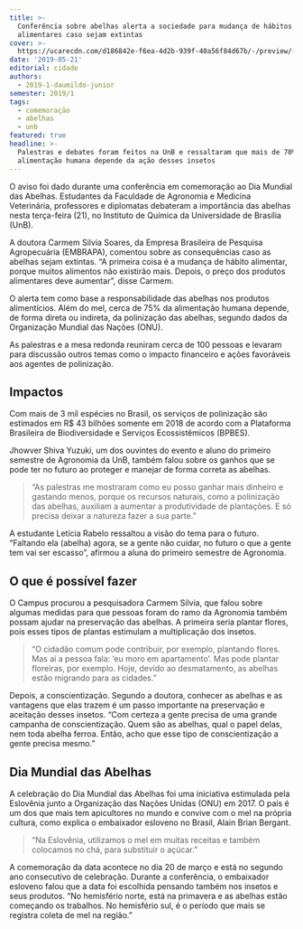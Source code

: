 ```yaml
---
title: >-
  Conferência sobre abelhas alerta a sociedade para mudança de hábitos
  alimentares caso sejam extintas
cover: >-
  https://ucarecdn.com/d186842e-f6ea-4d2b-939f-40a56f84d67b/-/preview/-/enhance/87/
date: '2019-05-21'
editorial: cidade
authors:
  - 2019-1-daumildo-junior
semester: 2019/1
tags:
  - comemoração
  - abelhas
  - unb
featured: true
headline: >-
  Palestras e debates foram feitos na UnB e ressaltaram que mais de 70% da
  alimentação humana depende da ação desses insetos
---
```

O aviso foi dado durante uma conferência em comemoração ao Dia Mundial das Abelhas. Estudantes da Faculdade de Agronomia e Medicina Veterinária, professores e diplomatas debateram a importância das abelhas nesta terça-feira (21), no Instituto de Química da Universidade de Brasília (UnB). 

A doutora Carmem Silvia Soares, da Empresa Brasileira de Pesquisa Agropecuária (EMBRAPA), comentou sobre as consequências caso as abelhas sejam extintas. “A primeira coisa é a mudança de hábito alimentar, porque muitos alimentos não existirão mais. Depois, o preço dos produtos alimentares deve aumentar”, disse Carmem.

O alerta tem como base a responsabilidade das abelhas nos produtos alimentícios. Além do mel, cerca de 75% da alimentação humana depende, de forma direta ou indireta, da polinização das abelhas, segundo dados da Organização Mundial das Nações (ONU).

As palestras e a mesa redonda reuniram cerca de 100 pessoas e levaram para discussão outros temas como o impacto financeiro e ações favoráveis aos agentes de polinização. 

## Impactos

Com mais de 3 mil espécies no Brasil, os serviços de polinização são estimados em R$ 43 bilhões somente em 2018 de acordo com a Plataforma Brasileira de Biodiversidade e Serviços Ecossistêmicos (BPBES). 

Jhowver Shiva Yuzuki, um dos ouvintes do evento e aluno do primeiro semestre de Agronomia da UnB, também falou sobre os ganhos que se pode ter no futuro ao proteger e manejar de forma correta as abelhas. 

> “As palestras me mostraram como eu posso ganhar mais dinheiro e gastando menos, porque os recursos naturais, como a polinização das abelhas, auxiliam a aumentar a produtividade de plantações. E só precisa deixar a natureza fazer a sua parte.”

A estudante Letícia Rabelo ressaltou a visão do tema para o futuro. “Faltando ela (abelha) agora, se a gente não cuidar, no futuro o que a gente tem vai ser escasso”, afirmou a aluna do primeiro semestre de Agronomia. 

## O que é possível fazer

O Campus procurou a pesquisadora Carmem Silvia, que falou sobre algumas medidas para que pessoas foram do ramo da Agronomia também possam ajudar na preservação das abelhas. A primeira seria plantar flores, pois esses tipos de plantas estimulam a multiplicação dos insetos. 

> “O cidadão comum pode contribuir, por exemplo, plantando flores. Mas aí a pessoa fala: ‘eu moro em apartamento’. Mas pode plantar floreiras, por exemplo.  Hoje, devido ao desmatamento, as abelhas estão migrando para as cidades.”

Depois, a conscientização. Segundo a doutora, conhecer as abelhas e as vantagens que elas trazem é um passo importante na preservação e aceitação desses insetos. “Com certeza a gente precisa de uma grande campanha de conscientização. Quem são as abelhas, qual o papel delas, nem toda abelha ferroa. Então, acho que esse tipo de conscientização a gente precisa mesmo.”

## Dia Mundial das Abelhas

A celebração do Dia Mundial das Abelhas foi uma iniciativa estimulada pela Eslovênia junto a Organização das Nações Unidas (ONU) em 2017. O país é um dos que mais tem apicultores no mundo e convive com o mel na própria cultura, como explica o embaixador esloveno no Brasil, Alain Brian Bergant. 

> “Na Eslovênia, utilizamos o mel em muitas receitas e também colocamos no chá, para substituir o açúcar.”

A comemoração da data acontece no dia 20 de março e está no segundo ano consecutivo de celebração. Durante a conferência, o embaixador esloveno falou que a data foi escolhida pensando também nos insetos e seus produtos. “No hemisfério norte, está na primavera e as abelhas estão começando os trabalhos. No hemisfério sul, é o período que mais se registra coleta de mel na região.”
